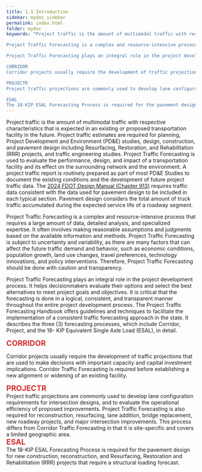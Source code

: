 ```yaml
---
title: 1.1 Introduction
sidebar: mydoc_sidebar
permalink: index.html
folder: mydoc
keywords: "Project traffic is the amount of multimodal traffic with respective characteristics that is expected in an existing or proposed transportation facility in the future. Project traffic estimates are required for planning, Project Development and Environment (PD&E) studies, design, construction, and pavement design including Resurfacing, Restoration, and Rehabilitation (RRR) projects, and traffic engineering studies. Project Traffic Forecasting is used to evaluate the performance, design, and impact of a transportation facility and its effect on the surrounding network and the environment. A project traffic report is routinely prepared as part of most PD&E Studies to document the existing conditions and the development of future project traffic data. The 2024 FDOT Design Manual (Chapter 913) requires traffic data consistent with the data used for pavement design to be included in each typical section. Pavement design considers the total amount of truck traffic accumulated during the expected service life of a roadway segment.

Project Traffic Forecasting is a complex and resource-intensive process that requires a large amount of data, detailed analysis, and specialized expertise. It often involves making reasonable assumptions and judgments based on the available information and methods. Project Traffic Forecasting is subject to uncertainty and variability, as there are many factors that can affect the future traffic demand and behavior, such as economic conditions, population growth, land use changes, travel preferences, technology innovations, and policy interventions. Therefore, Project Traffic Forecasting should be done with caution and transparency.

Project Traffic Forecasting plays an integral role in the project development process. It helps decisionmakers evaluate their options and select the best alternatives to meet project goals and objectives. It is critical that the forecasting is done in a logical, consistent, and transparent manner throughout the entire project development process. The Project Traffic Forecasting Handbook offers guidelines and techniques to facilitate the implementation of a consistent traffic forecasting approach in the state. It describes the three (3) forecasting processes, which include Corridor, Project, and the 18- KIP Equivalent Single Axle Load (ESAL), in detail.

CORRIDOR
Corridor projects usually require the development of traffic projections that are used to make decisions with important capacity and capital investment implications. Corridor Traffic Forecasting is required before establishing a new alignment or widening of an existing facility.

PROJECTR
Project traffic projections are commonly used to develop lane configuration requirements for intersection designs, and to evaluate the operational efficiency of proposed improvements. Project Traffic Forecasting is also required for reconstruction, resurfacing, lane addition, bridge replacement, new roadway projects, and major intersection improvements. This process differs from Corridor Traffic Forecasting in that it is site-specific and covers a limited geographic area.

ESAL
The 18-KIP ESAL Forecasting Process is required for the pavement design for new construction, reconstruction, and Resurfacing, Restoration and Rehabilitation (RRR) projects that require a structural loading forecast."
---
```


<style>
  div{text-align: justify;}
  .parent{
    display: inline-block;
    margin-bottom: 1rem;
  }
  .child1{
    text-align:center;
    display: grid;
    /* position: relative; */
    margin-top: 0.4rem;
    margin-right: 1%;
    float: left;
    /* width: 12%; */
    /* padding: 2rem 2rem; */
  }
  .child2{
    /* display: grid;
    padding-left: 2rem;
    width:86%;
    float: right; */
  }
</style>

Project traffic is the amount of multimodal traffic with respective characteristics that is expected in an existing or proposed transportation facility in the future. Project traffic estimates are required for planning, Project Development and Environment (PD&E) studies, design, construction, and pavement design including Resurfacing, Restoration, and Rehabilitation (RRR) projects, and traffic engineering studies. Project Traffic Forecasting is used to evaluate the performance, design, and impact of a transportation facility and its effect on the surrounding network and the environment. A project traffic report is routinely prepared as part of most PD&E Studies to document the existing conditions and the development of future project traffic data. The <a href="https://fdotwww.blob.core.windows.net/sitefinity/docs/default-source/roadway/fdm/2024/2024fdm913typsect.pdf" target="_blank">2024 FDOT Design Manual (Chapter 913)</a> requires traffic data consistent with the data used for pavement design to be included in each typical section. Pavement design considers the total amount of truck traffic accumulated during the expected service life of a roadway segment.

Project Traffic Forecasting is a complex and resource-intensive process that requires a large
amount of data, detailed analysis, and specialized expertise. It often involves making reasonable
assumptions and judgments based on the available information and methods. Project Traffic
Forecasting is subject to uncertainty and variability, as there are many factors that can affect the
future traffic demand and behavior, such as economic conditions, population growth, land use
changes, travel preferences, technology innovations, and policy interventions. Therefore, Project
Traffic Forecasting should be done with caution and transparency. 

Project Traffic Forecasting plays an integral role in the project development process. It helps decisionmakers
evaluate their options and select the best alternatives to meet project goals and objectives.
It is critical that the forecasting is done in a logical, consistent, and transparent manner throughout
the entire project development process. The Project Traffic Forecasting Handbook offers guidelines
and techniques to facilitate the implementation of a consistent traffic forecasting approach in the
state. It describes the three (3) forecasting processes, which include Corridor, Project, and the 18-
KIP Equivalent Single Axle Load (ESAL), in detail.


<div style="color: #d32f2f; font-size: 20px; padding: 0"><b>CORRIDOR</b></div>

Corridor projects usually require the development of traffic projections that are used to make
decisions with important capacity and capital investment implications. Corridor Traffic Forecasting
is required before establishing a new alignment or widening of an existing facility.

<div style="color: #d32f2f; font-size: 20px; padding: 0"><b>PROJECTR</b></div>
Project traffic projections are commonly used to develop lane configuration requirements for
intersection designs, and to evaluate the operational efficiency of proposed improvements. Project
Traffic Forecasting is also required for reconstruction, resurfacing, lane addition, bridge replacement,
new roadway projects, and major intersection improvements. This process differs from Corridor
Traffic Forecasting in that it is site-specific and covers a limited geographic area.

<div style="color: #d32f2f; font-size: 20px; padding: 0"><b>ESAL</b></div>
The 18-KIP ESAL Forecasting Process is required for the pavement design for new construction,
reconstruction, and Resurfacing, Restoration and Rehabilitation (RRR) projects that require a
structural loading forecast.

